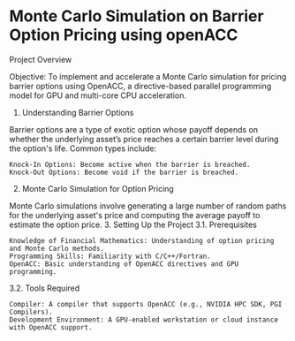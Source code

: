 # Monte Carlo Simulation on Barrier Option Pricing using openACC
Project Overview

Objective: To implement and accelerate a Monte Carlo simulation for pricing barrier options using OpenACC, a directive-based parallel programming model for GPU and multi-core CPU acceleration.
1. Understanding Barrier Options

Barrier options are a type of exotic option whose payoff depends on whether the underlying asset’s price reaches a certain barrier level during the option's life. Common types include:

    Knock-In Options: Become active when the barrier is breached.
    Knock-Out Options: Become void if the barrier is breached.

2. Monte Carlo Simulation for Option Pricing

Monte Carlo simulations involve generating a large number of random paths for the underlying asset's price and computing the average payoff to estimate the option price.
3. Setting Up the Project
3.1. Prerequisites

    Knowledge of Financial Mathematics: Understanding of option pricing and Monte Carlo methods.
    Programming Skills: Familiarity with C/C++/Fortran.
    OpenACC: Basic understanding of OpenACC directives and GPU programming.

3.2. Tools Required

    Compiler: A compiler that supports OpenACC (e.g., NVIDIA HPC SDK, PGI Compilers).
    Development Environment: A GPU-enabled workstation or cloud instance with OpenACC support.
